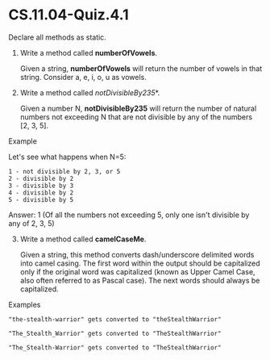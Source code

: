 # CS.11.04-Quiz.4.1

Declare all methods as static.
1. Write a method called **numberOfVowels**.
   
   Given a string, **numberOfVowels** will return the number of vowels in that string. Consider a, e, i, o, u as vowels. 

2. Write a method called *notDivisibleBy235**.
   
   Given a number N, **notDivisibleBy235** will return the number of natural numbers not exceeding N that are not divisible by any of the numbers [2, 3, 5].

  Example

  Let's see what happens when N=5:

    1 - not divisible by 2, 3, or 5
    2 - divisible by 2
    3 - divisible by 3
    4 - divisible by 2
    5 - divisible by 5

  Answer: 1 (Of all the numbers not exceeding 5, only one isn't divisible by any of 2, 3, 5)


3. Write a method called **camelCaseMe**.
   
   Given a string, this method converts dash/underscore delimited words into camel casing. The first word within the output should be capitalized only if the original word was capitalized (known as Upper Camel Case, also often referred to as Pascal case). The next words should always be capitalized.

  Examples
  
    "the-stealth-warrior" gets converted to "theStealthWarrior"

    "The_Stealth_Warrior" gets converted to "TheStealthWarrior"

    "The_Stealth-Warrior" gets converted to "TheStealthWarrior"

